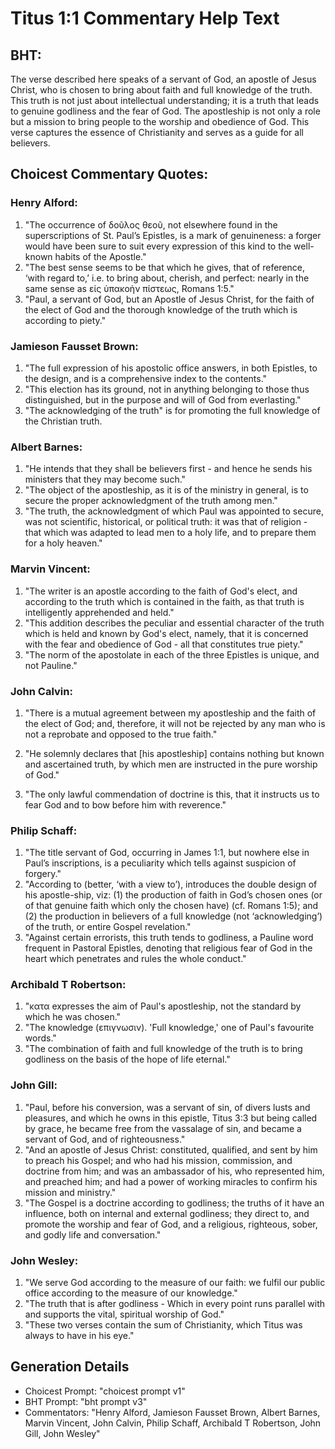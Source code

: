 # Titus 1:1 Commentary Help Text

## BHT:
The verse described here speaks of a servant of God, an apostle of Jesus Christ, who is chosen to bring about faith and full knowledge of the truth. This truth is not just about intellectual understanding; it is a truth that leads to genuine godliness and the fear of God. The apostleship is not only a role but a mission to bring people to the worship and obedience of God. This verse captures the essence of Christianity and serves as a guide for all believers.

## Choicest Commentary Quotes:
### Henry Alford:
1. "The occurrence of δοῦλος θεοῦ, not elsewhere found in the superscriptions of St. Paul’s Epistles, is a mark of genuineness: a forger would have been sure to suit every expression of this kind to the well-known habits of the Apostle."
2. "The best sense seems to be that which he gives, that of reference, ‘with regard to,’ i.e. to bring about, cherish, and perfect: nearly in the same sense as εἰς ὑπακοὴν πίστεως, Romans 1:5."
3. "Paul, a servant of God, but an Apostle of Jesus Christ, for the faith of the elect of God and the thorough knowledge of the truth which is according to piety."

### Jamieson Fausset Brown:
1. "The full expression of his apostolic office answers, in both Epistles, to the design, and is a comprehensive index to the contents." 
2. "This election has its ground, not in anything belonging to those thus distinguished, but in the purpose and will of God from everlasting." 
3. "The acknowledging of the truth" is for promoting the full knowledge of the Christian truth.

### Albert Barnes:
1. "He intends that they shall be believers first - and hence he sends his ministers that they may become such."
2. "The object of the apostleship, as it is of the ministry in general, is to secure the proper acknowledgment of the truth among men."
3. "The truth, the acknowledgment of which Paul was appointed to secure, was not scientific, historical, or political truth: it was that of religion - that which was adapted to lead men to a holy life, and to prepare them for a holy heaven."

### Marvin Vincent:
1. "The writer is an apostle according to the faith of God's elect, and according to the truth which is contained in the faith, as that truth is intelligently apprehended and held."
2. "This addition describes the peculiar and essential character of the truth which is held and known by God's elect, namely, that it is concerned with the fear and obedience of God - all that constitutes true piety."
3. "The norm of the apostolate in each of the three Epistles is unique, and not Pauline."

### John Calvin:
1. "There is a mutual agreement between my apostleship and the faith of the elect of God; and, therefore, it will not be rejected by any man who is not a reprobate and opposed to the true faith." 

2. "He solemnly declares that [his apostleship] contains nothing but known and ascertained truth, by which men are instructed in the pure worship of God." 

3. "The only lawful commendation of doctrine is this, that it instructs us to fear God and to bow before him with reverence."

### Philip Schaff:
1. "The title servant of God, occurring in James 1:1, but nowhere else in Paul’s inscriptions, is a peculiarity which tells against suspicion of forgery."
2. "According to (better, ‘with a view to’), introduces the double design of his apostle-ship, viz: (1) the production of faith in God’s chosen ones (or of that genuine faith which only the chosen have) (cf. Romans 1:5); and (2) the production in believers of a full knowledge (not ‘acknowledging’) of the truth, or entire Gospel revelation."
3. "Against certain errorists, this truth tends to godliness, a Pauline word frequent in Pastoral Epistles, denoting that religious fear of God in the heart which penetrates and rules the whole conduct."

### Archibald T Robertson:
1. "κατα expresses the aim of Paul's apostleship, not the standard by which he was chosen." 
2. "The knowledge (επιγνωσιν). 'Full knowledge,' one of Paul's favourite words."
3. "The combination of faith and full knowledge of the truth is to bring godliness on the basis of the hope of life eternal."

### John Gill:
1. "Paul, before his conversion, was a servant of sin, of divers lusts and pleasures, and which he owns in this epistle, Titus 3:3 but being called by grace, he became free from the vassalage of sin, and became a servant of God, and of righteousness."
2. "And an apostle of Jesus Christ: constituted, qualified, and sent by him to preach his Gospel; and who had his mission, commission, and doctrine from him; and was an ambassador of his, who represented him, and preached him; and had a power of working miracles to confirm his mission and ministry."
3. "The Gospel is a doctrine according to godliness; the truths of it have an influence, both on internal and external godliness; they direct to, and promote the worship and fear of God, and a religious, righteous, sober, and godly life and conversation."

### John Wesley:
1. "We serve God according to the measure of our faith: we fulfil our public office according to the measure of our knowledge."
2. "The truth that is after godliness - Which in every point runs parallel with and supports the vital, spiritual worship of God."
3. "These two verses contain the sum of Christianity, which Titus was always to have in his eye."


## Generation Details
- Choicest Prompt: "choicest prompt v1"
- BHT Prompt: "bht prompt v3"
- Commentators: "Henry Alford, Jamieson Fausset Brown, Albert Barnes, Marvin Vincent, John Calvin, Philip Schaff, Archibald T Robertson, John Gill, John Wesley"
